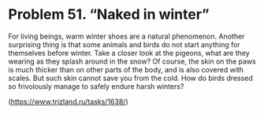 # Problem 51. “Naked in winter”

For living beings, warm winter shoes are a natural phenomenon. Another surprising thing is that some animals and birds do not start anything for themselves before winter. Take a closer look at the pigeons, what are they wearing as they splash around in the snow? Of course, the skin on the paws is much thicker than on other parts of the body, and is also covered with scales. But such skin cannot save you from the cold. How do birds dressed so frivolously manage to safely endure harsh winters?

(https://www.trizland.ru/tasks/1638/)